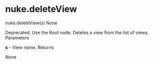 # nuke.deleteView
nuke.deleteView(_s_)  None

Deprecated. Use the Root node.
Deletes a view from the list of views.
Parameters

**s** – View name.
Returns

None